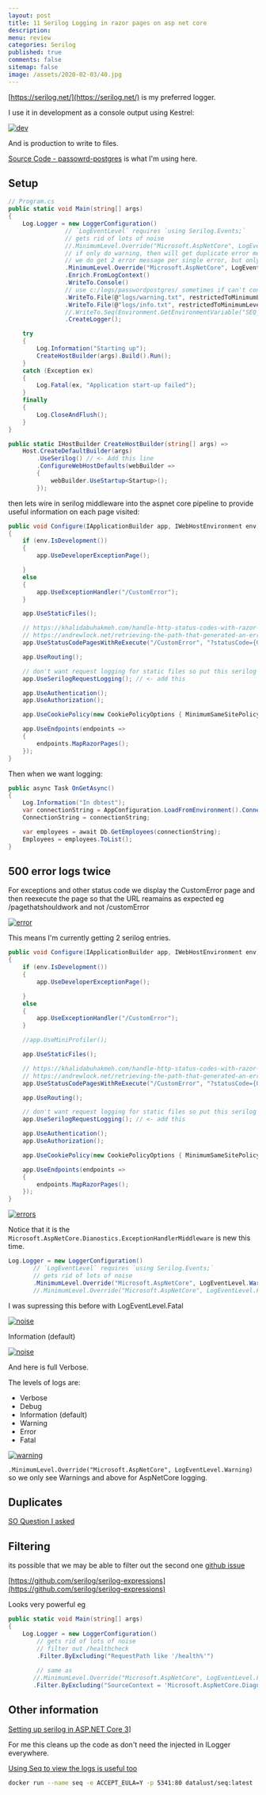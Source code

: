 ```yaml
---
layout: post
title: 11 Serilog Logging in razor pages on asp net core 
description: 
menu: review
categories: Serilog 
published: true 
comments: false     
sitemap: false
image: /assets/2020-02-03/40.jpg
---
```


[https://serilog.net/](https://serilog.net/) is my preferred logger.

I use it in development as a console output using Kestrel:


<!-- [![dev](/assets/2021-03-10/dev.jpg "dev"){:width="500px"}](/assets/2021-03-10/dev.jpg) -->
[![dev](/assets/2021-03-10/dev.jpg "dev")](/assets/2021-03-10/dev.jpg)


And is production to write to files.

[Source Code - passowrd-postgres](https://github.com/djhmateer/password-postgres) is what I'm using here.

## Setup

```c#
// Program.cs
public static void Main(string[] args)
{
    Log.Logger = new LoggerConfiguration()
                // `LogEventLevel` requires `using Serilog.Events;`
                // gets rid of lots of noise
                //.MinimumLevel.Override("Microsoft.AspNetCore", LogEventLevel.Warning)
                // if only do warning, then will get duplicate error messages when an exception is thrown, then again when re-executed
                // we do get 2 error message per single error, but only 1 stack trace
                .MinimumLevel.Override("Microsoft.AspNetCore", LogEventLevel.Fatal)
                .Enrich.FromLogContext()
                .WriteTo.Console()
                // use c:/logs/passwordpostgres/ sometimes if can't control permissions on prod 
                .WriteTo.File(@"logs/warning.txt", restrictedToMinimumLevel: LogEventLevel.Warning, rollingInterval: RollingInterval.Day)
                .WriteTo.File(@"logs/info.txt", restrictedToMinimumLevel: LogEventLevel.Information, rollingInterval: RollingInterval.Day)
                //.WriteTo.Seq(Environment.GetEnvironmentVariable("SEQ_URL") ?? "http://localhost:5341")
                .CreateLogger();

    try
    {
        Log.Information("Starting up");
        CreateHostBuilder(args).Build().Run();
    }
    catch (Exception ex)
    {
        Log.Fatal(ex, "Application start-up failed");
    }
    finally
    {
        Log.CloseAndFlush();
    }
}

public static IHostBuilder CreateHostBuilder(string[] args) =>
    Host.CreateDefaultBuilder(args)
        .UseSerilog() // <- Add this line
        .ConfigureWebHostDefaults(webBuilder =>
        {
            webBuilder.UseStartup<Startup>();
        });
```

then lets wire in serilog middleware into the aspnet core pipeline to provide useful information on each page visited:

```cs
public void Configure(IApplicationBuilder app, IWebHostEnvironment env)
{
    if (env.IsDevelopment())
    {
        app.UseDeveloperExceptionPage();

    }
    else
    {
        app.UseExceptionHandler("/CustomError");
    }

    app.UseStaticFiles(); 

    // https://khalidabuhakmeh.com/handle-http-status-codes-with-razor-pages
    // https://andrewlock.net/retrieving-the-path-that-generated-an-error-with-the-statuscodepages-middleware/
    app.UseStatusCodePagesWithReExecute("/CustomError", "?statusCode={0}");

    app.UseRouting();

    // don't want request logging for static files so put this serilog middleware here in the pipeline
    app.UseSerilogRequestLogging(); // <- add this

    app.UseAuthentication();
    app.UseAuthorization();

    app.UseCookiePolicy(new CookiePolicyOptions { MinimumSameSitePolicy = SameSiteMode.Strict });

    app.UseEndpoints(endpoints =>
    {
        endpoints.MapRazorPages();
    });
}
```

Then when we want logging:

```cs
public async Task OnGetAsync()
{
    Log.Information("In dbtest");
    var connectionString = AppConfiguration.LoadFromEnvironment().ConnectionString;
    ConnectionString = connectionString;

    var employees = await Db.GetEmployees(connectionString);
    Employees = employees.ToList();
}
```

## 500 error logs twice

For exceptions and other status code we display the CustomError page and then reexecute the page so that the URL reamains as expected eg /pagethatshouldwork and not /customError

[![error](/assets/2021-03-10/errors.jpg "errors")](/assets/2021-03-10/errors.jpg)

This means I'm currently getting 2 serilog entries.

```cs
public void Configure(IApplicationBuilder app, IWebHostEnvironment env)
{
    if (env.IsDevelopment())
    {
        app.UseDeveloperExceptionPage();

    }
    else
    {
        app.UseExceptionHandler("/CustomError");
    }

    //app.UseMiniProfiler();

    app.UseStaticFiles(); 

    // https://khalidabuhakmeh.com/handle-http-status-codes-with-razor-pages
    // https://andrewlock.net/retrieving-the-path-that-generated-an-error-with-the-statuscodepages-middleware/
    app.UseStatusCodePagesWithReExecute("/CustomError", "?statusCode={0}");

    app.UseRouting();

    // don't want request logging for static files so put this serilog middleware here in the pipeline
    app.UseSerilogRequestLogging(); // <- add this

    app.UseAuthentication();
    app.UseAuthorization();

    app.UseCookiePolicy(new CookiePolicyOptions { MinimumSameSitePolicy = SameSiteMode.Strict });

    app.UseEndpoints(endpoints =>
    {
        endpoints.MapRazorPages();
    });
}

```

[![errors](/assets/2021-03-10/errors2.jpg "errors")](/assets/2021-03-10/errors2.jpg)

Notice that it is the `Microsoft.AspNetCore.Dianostics.ExceptionHandlerMiddleware` is new this time.

```cs
Log.Logger = new LoggerConfiguration()
       // `LogEventLevel` requires `using Serilog.Events;`
       // gets rid of lots of noise
       .MinimumLevel.Override("Microsoft.AspNetCore", LogEventLevel.Warning)
       //.MinimumLevel.Override("Microsoft.AspNetCore", LogEventLevel.Fatal)
```
I was supressing this before with LogEventLevel.Fatal

[![noise](/assets/2021-03-10/noise.jpg "noise")](/assets/2021-03-10/noise.jpg)

Information (default)

[![noise](/assets/2021-03-10/verbose.jpg "verbose")](/assets/2021-03-10/verbose.jpg)

And here is full Verbose.

The levels of logs are:

- Verbose
- Debug
- Information (default)
- Warning
- Error
- Fatal

[![warning](/assets/2021-03-10/warning.jpg "warningl")](/assets/2021-03-10/warning.jpg)

`.MinimumLevel.Override("Microsoft.AspNetCore", LogEventLevel.Warning)` so we only see Warnings and above for AspNetCore logging.

## Duplicates

[SO Question I asked](https://stackoverflow.com/questions/66580124/duplicate-error-messages-with-serilog-asp-net-core)

## Filtering

its possible that we may be able to filter out the second one [github issue](https://github.com/dotnet/aspnetcore/issues/19740) 

[https://github.com/serilog/serilog-expressions](https://github.com/serilog/serilog-expressions)

Looks very powerful eg

```cs
public static void Main(string[] args)
{
    Log.Logger = new LoggerConfiguration()
        // gets rid of lots of noise
        // filter out /healthcheck
        .Filter.ByExcluding("RequestPath like '/health%'")
        
        // same as 
       //.MinimumLevel.Override("Microsoft.AspNetCore", LogEventLevel.Fatal)
       .Filter.ByExcluding("SourceContext = 'Microsoft.AspNetCore.Diagnostics.ExceptionHandlerMiddleware'")

```


## Other information

[Setting up serilog in ASP.NET Core 3](https://nblumhardt.com/2019/10/serilog-in-aspnetcore-3/)]

For me this cleans up the code as don't need the injected in ILogger everywhere.

[Using Seq to view the logs is useful too](https://docs.datalust.co/docs/getting-started-with-docker)

```bash
docker run --name seq -e ACCEPT_EULA=Y -p 5341:80 datalust/seq:latest
```

